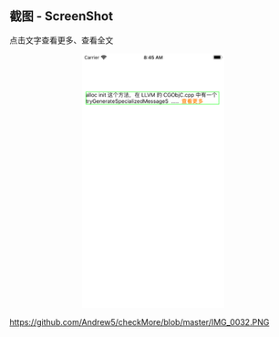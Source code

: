 
## 截图 - ScreenShot
点击文字查看更多、查看全文

 <p align="center"><img width="250" src ="https://github.com/Andrew5/checkMore/blob/master/IMG_0031.PNG"/></p>

 https://github.com/Andrew5/checkMore/blob/master/IMG_0032.PNG

